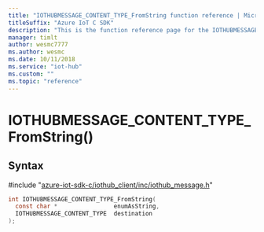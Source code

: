 ```yaml
---                             
title: "IOTHUBMESSAGE_CONTENT_TYPE_FromString function reference | Microsoft Docs" 
titleSuffix: "Azure IoT C SDK"            
description: "This is the function reference page for the IOTHUBMESSAGE_CONTENT_TYPE_FromString() function in the Azure IoT C SDK. This SDK is used with Azure IoT Hub and Azure IoT Hub Device Provisioning Service"            
manager: timlt                 
author: wesmc7777              
ms.author: wesmc               
ms.date: 10/11/2018                    
ms.service: "iot-hub"             
ms.custom: ""                
ms.topic: "reference"        
---                            
```


# IOTHUBMESSAGE_CONTENT_TYPE_FromString()

## Syntax

\#include "[azure-iot-sdk-c/iothub_client/inc/iothub_message.h](../iothub-message-h.md)"  
```C
int IOTHUBMESSAGE_CONTENT_TYPE_FromString(
  const char *                enumAsString,
  IOTHUBMESSAGE_CONTENT_TYPE  destination
);
```

